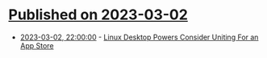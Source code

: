 # [Published on 2023-03-02](index.md)

* [2023-03-02, 22:00:00](https://linux.slashdot.org/story/23/03/02/2155231/linux-desktop-powers-consider-uniting-for-an-app-store?utm_source=rss1.0mainlinkanon&utm_medium=feed) - [Linux Desktop Powers Consider Uniting For an App Store](https://linux.slashdot.org/story/23/03/02/2155231/linux-desktop-powers-consider-uniting-for-an-app-store?utm_source=rss1.0mainlinkanon&utm_medium=feed)
